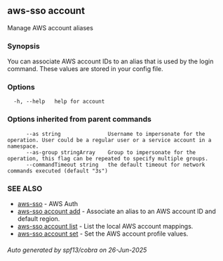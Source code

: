 ## aws-sso account

Manage AWS account aliases

### Synopsis

You can associate AWS account IDs to an alias that is
used by the login command. These values are stored
in your config file.

### Options

```
  -h, --help   help for account
```

### Options inherited from parent commands

```
      --as string               Username to impersonate for the operation. User could be a regular user or a service account in a namespace.
      --as-group stringArray    Group to impersonate for the operation, this flag can be repeated to specify multiple groups.
      --commandTimeout string   the default timeout for network commands executed (default "3s")
```

### SEE ALSO

* [aws-sso](aws-sso.md)	 - AWS Auth
* [aws-sso account add](aws-sso_account_add.md)	 - Associate an alias to an AWS account ID and default region.
* [aws-sso account list](aws-sso_account_list.md)	 - List the local AWS account mappings.
* [aws-sso account set](aws-sso_account_set.md)	 - Set the AWS account profile values.

###### Auto generated by spf13/cobra on 26-Jun-2025
